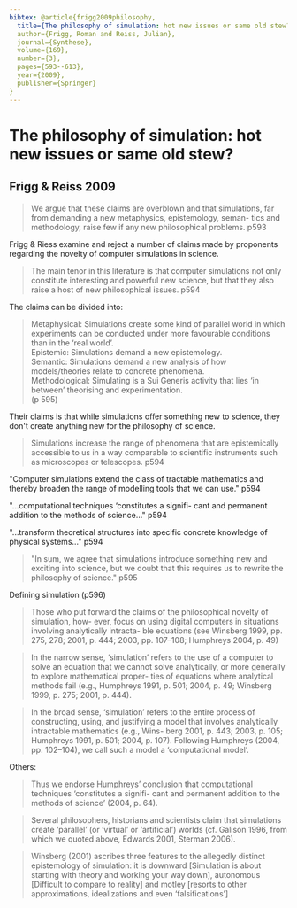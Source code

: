 ```yaml
---
bibtex: @article{frigg2009philosophy,
  title={The philosophy of simulation: hot new issues or same old stew?},
  author={Frigg, Roman and Reiss, Julian},
  journal={Synthese},
  volume={169},
  number={3},
  pages={593--613},
  year={2009},
  publisher={Springer}
}
---
```


# The philosophy of simulation: hot new issues or same old stew?

## Frigg & Reiss 2009

> We argue that these claims are overblown and that simulations, far from demanding a new metaphysics, epistemology, seman- tics and methodology, raise few if any new philosophical problems. p593

Frigg & Riess examine and reject a number of claims made by proponents regarding the novelty of computer simulations in science.  

>  The main tenor in this literature is that computer simulations not only constitute interesting and powerful new science, but that they also raise a host of new philosophical issues. p594

The claims can be divided into: 

> Metaphysical: Simulations create some kind of parallel world in which experiments can be conducted under more favourable conditions than in the ‘real world’.   
> Epistemic: Simulations demand a new epistemology.  
> Semantic: Simulations demand a new analysis of how models/theories relate to concrete phenomena.  
> Methodological: Simulating is a Sui Generis activity that lies ‘in between’ theorising and experimentation.  
> (p 595)

Their claims is that while simulations offer something new to science, they don't create anything new for the philosophy of science.

> Simulations increase the range of phenomena that are epistemically accessible to us in a way comparable to scientific instruments such as microscopes or telescopes. p594

"Computer simulations extend the class of tractable mathematics and thereby broaden the range of modelling tools that we can use." p594

"...computational techniques ‘constitutes a signifi- cant and permanent addition to the methods of science..." p594

"...transform theoretical structures into specific concrete knowledge of physical systems..." p594

> "In sum, we agree that simulations introduce something new and exciting into science, but we doubt that this requires us to rewrite the philosophy of science." p595

Defining simulation  (p596)

> Those who put forward the claims of the philosophical novelty of simulation, how- ever, focus on using digital computers in situations involving analytically intracta- ble equations (see Winsberg 1999, pp. 275, 278; 2001, p. 444; 2003, pp. 107–108; Humphreys 2004, p. 49)

> In the narrow sense, ‘simulation’ refers to the use of a computer to solve an equation that we cannot solve analytically, or more generally to explore mathematical proper- ties of equations where analytical methods fail (e.g., Humphreys 1991, p. 501; 2004, p. 49; Winsberg 1999, p. 275; 2001, p. 444).

> In the broad sense, ‘simulation’ refers to the entire process of constructing, using, and justifying a model that involves analytically intractable mathematics (e.g., Wins- berg 2001, p. 443; 2003, p. 105; Humphreys 1991, p. 501; 2004, p. 107). Following Humphreys (2004, pp. 102–104), we call such a model a ‘computational model’.

Others:

> Thus we endorse Humphreys’ conclusion that computational techniques ‘constitutes a signifi- cant and permanent addition to the methods of science’ (2004, p. 64).

> Several philosophers, historians and scientists claim that simulations create ‘parallel’ (or ‘virtual’ or ‘artificial’) worlds (cf. Galison 1996, from which we quoted above, Edwards 2001, Sterman 2006). 

> Winsberg (2001) ascribes three features to the allegedly distinct epistemology of simulation:
it is downward [Simulation is about starting with theory and working your way down], autonomous [Difficult to compare to reality] and motley [resorts to other approximations, idealizations and even ‘falsifications’]